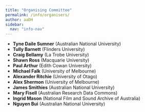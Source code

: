 ```yaml
---
title: "Organising Committee"
permalink: /info/organisers/
author: aaDH
sidebar:
  nav: "info-nav"
---
```


* **Tyne Daile Sumner** (Australian National University)
* **Tully Barnett** (Flinders University)
* **Craig Bellamy** (La Trobe University)
* **Shawn Ross** (Macquarie University)
* **Paul Arthur** (Edith Cowan University)
* **Michael Falk** (University of Melbourne)
* **Alexander Ritchie** (University of Otago)
* **Alex Shermon** (University of Melbourne)
* **James Smithies** (Australian National University)
* **Mary Fisell** (Australian Research Data Commons)
* **Ingrid Mason** (National Film and Sound Archive of Australia)
* **Nguyen Bui** (Australian National University)
